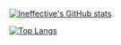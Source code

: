 [![Ineffective's GitHub stats](https://github-readme-stats.vercel.app/api?username=ineffective&show_icons=true&include_all_commits=true&count_private=true)](https://github.com/anuraghazra/github-readme-stats)

[![Top Langs](https://github-readme-stats.vercel.app/api/top-langs/?username=ineffective)](https://github.com/anuraghazra/github-readme-stats)
